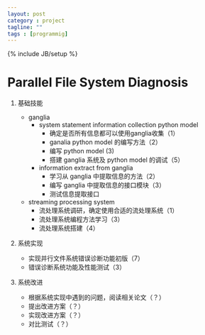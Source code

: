 ```yaml
---
layout: post
category : project
tagline: ""
tags : [programmig]
---
```

{% include JB/setup %}

# Parallel File System Diagnosis

1. 基础技能
    + ganglia
        - system statement information collection python model
            - 确定是否所有信息都可以使用ganglia收集（1）
            - ganalia python model 的编写方法（2）
            - 编写 python model (3)
            - 搭建 ganglia 系统及 python model 的调试（5）
        * information extract from ganglia
            - 学习从 ganglia 中提取信息的方法（2）
            - 编写 ganglia 中提取信息的接口模块（3）
            - 测试信息提取接口
    + streaming processing system
        * 流处理系统调研，确定使用合适的流处理系统（1）
        * 流处理系统编程方法学习（3）
        * 流处理系统搭建（4）

2. 系统实现
    + 实现并行文件系统错误诊断功能初版（7）
    + 错误诊断系统功能及性能测试（3）

3. 系统改进
    + 根据系统实现中遇到的问题，阅读相关论文（？）
    + 提出改进方案（？）
    + 实现改进方案（？）
    + 对比测试（？）
